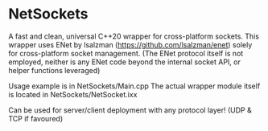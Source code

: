 # NetSockets

A fast and clean, universal C++20 wrapper for cross-platform sockets.
This wrapper uses ENet by lsalzman (https://github.com/lsalzman/enet) solely for cross-platform socket management.
(The ENet protocol itself is not employed, neither is any ENet code beyond the internal socket API, or helper functions leveraged)

Usage example is in NetSockets/Main.cpp
The actual wrapper module itself is located in NetSockets/NetSocket.ixx

Can be used for server/client deployment with any protocol layer! (UDP & TCP if favoured)
